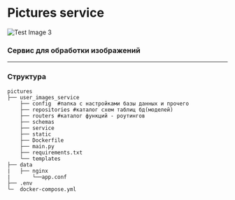 # Pictures service
![Test Image 3](/api.png)
###  Сервис для обработки изображений
***
    
###  Структура  
    pictures
    ├── user_images_service
        ├── config  #папка с настройками базы данных и прочего
        ├── repositories #каталог схем таблиц бд(моделей)
        ├── routers #каталог функций - роутингов 
        ├── schemas
        ├── service
        ├── static
        ├── Dockerfile
        ├── main.py
        ├── requirements.txt
        └── templates
    ├── data
    |   ├── nginx
    |       └──app.conf
    ├── .env
    └─  docker-compose.yml
